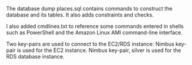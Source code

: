 The database dump places.sql contains commands to construct the database and its tables. It also adds constraints and checks.

I also added cmdlines.txt to reference some commands entered in shells such as PowerShell and the Amazon Linux AMI command-line interface.

Two key-pairs are used to connect to the EC2/RDS instance:
Nimbus key-pair is used for the EC2 instance.
Nimbus key-pair, silver is used for the RDS database instance.
